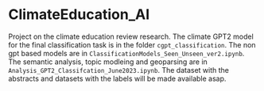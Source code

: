 # ClimateEducation_AI
Project on the climate education review research. The climate GPT2 model for the final classification task is in the folder  `cgpt_classification`. The non gpt based models are in `ClassificationModels_Seen_Unseen_ver2.ipynb`. The semantic analysis, topic modleing and geoparsing are in `Analysis_GPT2_Classifcation_June2023.ipynb`.
The dataset with the abstracts and datasets with the labels will be made available asap. 

